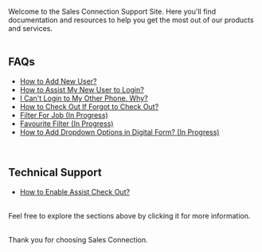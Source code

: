 Welcome to the Sales Connection Support Site. Here you'll find documentation and resources to help you get the most out of our products and services.<br><br>

## FAQs

- [How to Add New User?](Add_New_User.md)
- [How to Assist My New User to Login?](New_User_Login.md)
- [I Can't Login to My Other Phone. Why?](IMEI.md)
- [How to Check Out If Forgot to Check Out?](Assist_Check_Out.md)
- [Filter For Job (In Progress)](Filter_For_Job.md)
- [Favourite Filter (In Progress)](Favourite_Filter.md)
- [How to Add Dropdown Options in Digital Form? (In Progress)](Dropdown_Options.md)

<br>

## Technical Support

- [How to Enable Assist Check Out?](Enable_Assist_Check_Out.md)

<br>
Feel free to explore the sections above by clicking it for more information.<br><br>

Thank you for choosing Sales Connection.
